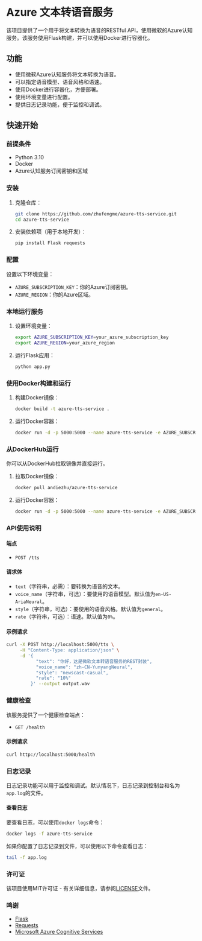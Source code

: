 # Azure 文本转语音服务

该项目提供了一个用于将文本转换为语音的RESTful API，使用微软的Azure认知服务。该服务使用Flask构建，并可以使用Docker进行容器化。

## 功能

- 使用微软Azure认知服务将文本转换为语音。
- 可以指定语音模型、语音风格和语速。
- 使用Docker进行容器化，方便部署。
- 使用环境变量进行配置。
- 提供日志记录功能，便于监控和调试。

## 快速开始

### 前提条件

- Python 3.10
- Docker
- Azure认知服务订阅密钥和区域

### 安装

1. 克隆仓库：

    ```bash
    git clone https://github.com/zhufengme/azure-tts-service.git
    cd azure-tts-service
    ```

2. 安装依赖项（用于本地开发）：

    ```bash
    pip install Flask requests
    ```

### 配置

设置以下环境变量：

- `AZURE_SUBSCRIPTION_KEY`：你的Azure订阅密钥。
- `AZURE_REGION`：你的Azure区域。

### 本地运行服务

1. 设置环境变量：

    ```bash
    export AZURE_SUBSCRIPTION_KEY=your_azure_subscription_key
    export AZURE_REGION=your_azure_region
    ```

2. 运行Flask应用：

    ```bash
    python app.py
    ```

### 使用Docker构建和运行

1. 构建Docker镜像：

    ```bash
    docker build -t azure-tts-service .
    ```

2. 运行Docker容器：

    ```bash
    docker run -d -p 5000:5000 --name azure-tts-service -e AZURE_SUBSCRIPTION_KEY=your_azure_subscription_key -e AZURE_REGION=your_azure_region azure-tts-service
    ```

### 从DockerHub运行

你可以从DockerHub拉取镜像并直接运行。

1. 拉取Docker镜像：

    ```bash
    docker pull andiezhu/azure-tts-service
    ```

2. 运行Docker容器：

    ```bash
    docker run -d -p 5000:5000 --name azure-tts-service -e AZURE_SUBSCRIPTION_KEY=your_azure_subscription_key -e AZURE_REGION=your_azure_region andiezhu/azure-tts-service
    ```

### API使用说明

#### 端点

- `POST /tts`

#### 请求体

- `text`（字符串，必需）：要转换为语音的文本。
- `voice_name`（字符串，可选）：要使用的语音模型。默认值为`en-US-AriaNeural`。
- `style`（字符串，可选）：要使用的语音风格。默认值为`general`。
- `rate`（字符串，可选）：语速。默认值为`0%`。

#### 示例请求

```bash
curl -X POST http://localhost:5000/tts \
     -H "Content-Type: application/json" \
     -d '{
           "text": "你好，这是微软文本转语音服务的REST封装",
           "voice_name": "zh-CN-YunyangNeural",
           "style": "newscast-casual",
           "rate": "10%"
         }' --output output.wav
```

### 健康检查

该服务提供了一个健康检查端点：

- `GET /health`

#### 示例请求

```bash
curl http://localhost:5000/health
```

### 日志记录

日志记录功能可以用于监控和调试。默认情况下，日志记录到控制台和名为`app.log`的文件。

#### 查看日志

要查看日志，可以使用`docker logs`命令：

```bash
docker logs -f azure-tts-service
```

如果你配置了日志记录到文件，可以使用以下命令查看日志：

```bash
tail -f app.log
```

### 许可证

该项目使用MIT许可证 - 有关详细信息，请参阅[LICENSE](LICENSE)文件。

### 鸣谢

- [Flask](https://flask.palletsprojects.com/)
- [Requests](https://docs.python-requests.org/)
- [Microsoft Azure Cognitive Services](https://azure.microsoft.com/en-us/services/cognitive-services/)

